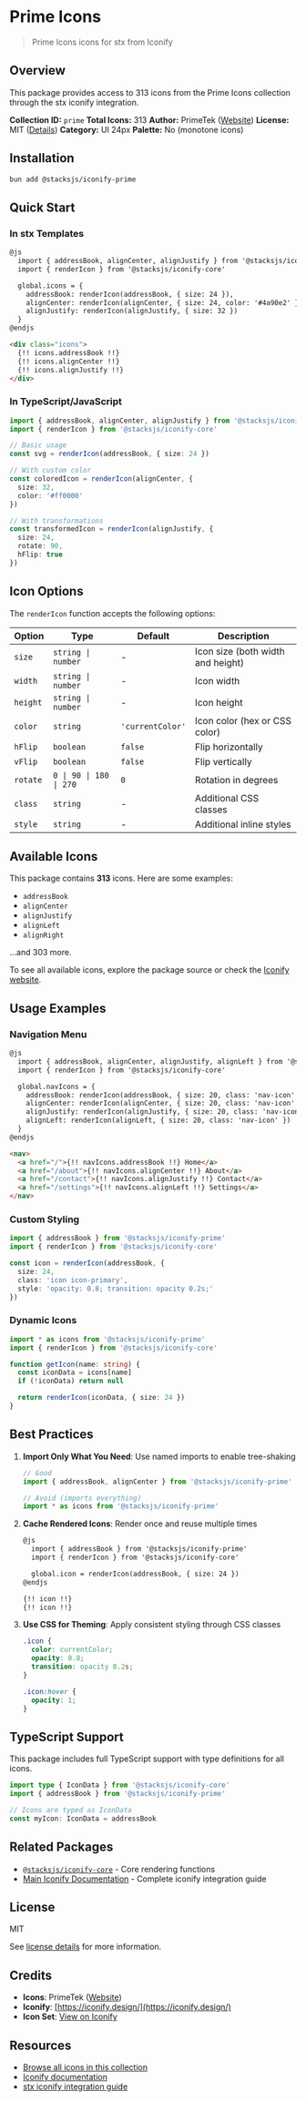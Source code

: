 # Prime Icons

> Prime Icons icons for stx from Iconify

## Overview

This package provides access to 313 icons from the Prime Icons collection through the stx iconify integration.

**Collection ID:** `prime`
**Total Icons:** 313
**Author:** PrimeTek ([Website](https://github.com/primefaces/primeicons))
**License:** MIT ([Details](https://github.com/primefaces/primeicons/blob/master/LICENSE))
**Category:** UI 24px
**Palette:** No (monotone icons)

## Installation

```bash
bun add @stacksjs/iconify-prime
```

## Quick Start

### In stx Templates

```html
@js
  import { addressBook, alignCenter, alignJustify } from '@stacksjs/iconify-prime'
  import { renderIcon } from '@stacksjs/iconify-core'

  global.icons = {
    addressBook: renderIcon(addressBook, { size: 24 }),
    alignCenter: renderIcon(alignCenter, { size: 24, color: '#4a90e2' }),
    alignJustify: renderIcon(alignJustify, { size: 32 })
  }
@endjs

<div class="icons">
  {!! icons.addressBook !!}
  {!! icons.alignCenter !!}
  {!! icons.alignJustify !!}
</div>
```

### In TypeScript/JavaScript

```typescript
import { addressBook, alignCenter, alignJustify } from '@stacksjs/iconify-prime'
import { renderIcon } from '@stacksjs/iconify-core'

// Basic usage
const svg = renderIcon(addressBook, { size: 24 })

// With custom color
const coloredIcon = renderIcon(alignCenter, {
  size: 32,
  color: '#ff0000'
})

// With transformations
const transformedIcon = renderIcon(alignJustify, {
  size: 24,
  rotate: 90,
  hFlip: true
})
```

## Icon Options

The `renderIcon` function accepts the following options:

| Option | Type | Default | Description |
|--------|------|---------|-------------|
| `size` | `string \| number` | - | Icon size (both width and height) |
| `width` | `string \| number` | - | Icon width |
| `height` | `string \| number` | - | Icon height |
| `color` | `string` | `'currentColor'` | Icon color (hex or CSS color) |
| `hFlip` | `boolean` | `false` | Flip horizontally |
| `vFlip` | `boolean` | `false` | Flip vertically |
| `rotate` | `0 \| 90 \| 180 \| 270` | `0` | Rotation in degrees |
| `class` | `string` | - | Additional CSS classes |
| `style` | `string` | - | Additional inline styles |

## Available Icons

This package contains **313** icons. Here are some examples:

- `addressBook`
- `alignCenter`
- `alignJustify`
- `alignLeft`
- `alignRight`

...and 303 more.

To see all available icons, explore the package source or check the [Iconify website](https://icon-sets.iconify.design/prime/).

## Usage Examples

### Navigation Menu

```html
@js
  import { addressBook, alignCenter, alignJustify, alignLeft } from '@stacksjs/iconify-prime'
  import { renderIcon } from '@stacksjs/iconify-core'

  global.navIcons = {
    addressBook: renderIcon(addressBook, { size: 20, class: 'nav-icon' }),
    alignCenter: renderIcon(alignCenter, { size: 20, class: 'nav-icon' }),
    alignJustify: renderIcon(alignJustify, { size: 20, class: 'nav-icon' }),
    alignLeft: renderIcon(alignLeft, { size: 20, class: 'nav-icon' })
  }
@endjs

<nav>
  <a href="/">{!! navIcons.addressBook !!} Home</a>
  <a href="/about">{!! navIcons.alignCenter !!} About</a>
  <a href="/contact">{!! navIcons.alignJustify !!} Contact</a>
  <a href="/settings">{!! navIcons.alignLeft !!} Settings</a>
</nav>
```

### Custom Styling

```typescript
import { addressBook } from '@stacksjs/iconify-prime'
import { renderIcon } from '@stacksjs/iconify-core'

const icon = renderIcon(addressBook, {
  size: 24,
  class: 'icon icon-primary',
  style: 'opacity: 0.8; transition: opacity 0.2s;'
})
```

### Dynamic Icons

```typescript
import * as icons from '@stacksjs/iconify-prime'
import { renderIcon } from '@stacksjs/iconify-core'

function getIcon(name: string) {
  const iconData = icons[name]
  if (!iconData) return null

  return renderIcon(iconData, { size: 24 })
}
```

## Best Practices

1. **Import Only What You Need**: Use named imports to enable tree-shaking
   ```typescript
   // Good
   import { addressBook, alignCenter } from '@stacksjs/iconify-prime'

   // Avoid (imports everything)
   import * as icons from '@stacksjs/iconify-prime'
   ```

2. **Cache Rendered Icons**: Render once and reuse multiple times
   ```html
   @js
     import { addressBook } from '@stacksjs/iconify-prime'
     import { renderIcon } from '@stacksjs/iconify-core'

     global.icon = renderIcon(addressBook, { size: 24 })
   @endjs

   {!! icon !!}
   {!! icon !!}
   ```

3. **Use CSS for Theming**: Apply consistent styling through CSS classes
   ```css
   .icon {
     color: currentColor;
     opacity: 0.8;
     transition: opacity 0.2s;
   }

   .icon:hover {
     opacity: 1;
   }
   ```

## TypeScript Support

This package includes full TypeScript support with type definitions for all icons.

```typescript
import type { IconData } from '@stacksjs/iconify-core'
import { addressBook } from '@stacksjs/iconify-prime'

// Icons are typed as IconData
const myIcon: IconData = addressBook
```

## Related Packages

- [`@stacksjs/iconify-core`](../iconify-core) - Core rendering functions
- [Main Iconify Documentation](../../docs/iconify.md) - Complete iconify integration guide

## License

MIT

See [license details](https://github.com/primefaces/primeicons/blob/master/LICENSE) for more information.

## Credits

- **Icons**: PrimeTek ([Website](https://github.com/primefaces/primeicons))
- **Iconify**: [https://iconify.design/](https://iconify.design/)
- **Icon Set**: [View on Iconify](https://icon-sets.iconify.design/prime/)

## Resources

- [Browse all icons in this collection](https://icon-sets.iconify.design/prime/)
- [Iconify documentation](https://iconify.design/docs/)
- [stx iconify integration guide](../../docs/iconify.md)
